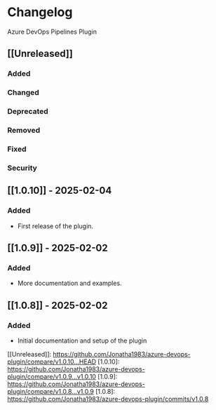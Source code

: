 # Changelog

Azure DevOps Pipelines Plugin

## [[Unreleased]]

### Added

### Changed

### Deprecated

### Removed

### Fixed

### Security

## [[1.0.10]] - 2025-02-04

### Added

- First release of the plugin.

## [[1.0.9]] - 2025-02-02

### Added

- More documentation and examples.

## [[1.0.8]] - 2025-02-02

### Added

- Initial documentation and setup of the plugin

[[Unreleased]]: https://github.com/Jonatha1983/azure-devops-plugin/compare/v1.0.10...HEAD
[1.0.10]: https://github.com/Jonatha1983/azure-devops-plugin/compare/v1.0.9...v1.0.10
[1.0.9]: https://github.com/Jonatha1983/azure-devops-plugin/compare/v1.0.8...v1.0.9
[1.0.8]: https://github.com/Jonatha1983/azure-devops-plugin/commits/v1.0.8
